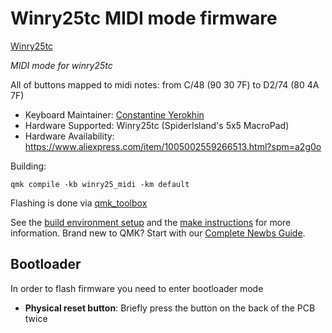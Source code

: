 # Winry25tc MIDI mode firmware

[Winry25tc](https://ae01.alicdn.com/kf/Hf82e3c6dde4541eea65d1dd42b69cbcfE.jpg)

*MIDI mode for winry25tc*

All of buttons mapped to midi notes: from C/48 (90 30 7F) to D2/74 (80 4A 7F)

* Keyboard Maintainer: [Constantine Yerokhin](https://github.com/err5)
* Hardware Supported: Winry25tc (SpiderIsland's 5x5 MacroPad)
* Hardware Availability: https://www.aliexpress.com/item/1005002559266513.html?spm=a2g0o

Building:

    qmk compile -kb winry25_midi -km default

Flashing is done via [qmk_toolbox](https://github.com/qmk/qmk_toolbox)

See the [build environment setup](https://docs.qmk.fm/#/getting_started_build_tools) and the [make instructions](https://docs.qmk.fm/#/getting_started_make_guide) for more information. Brand new to QMK? Start with our [Complete Newbs Guide](https://docs.qmk.fm/#/newbs).

## Bootloader

In order to flash firmware you need to enter bootloader mode
* **Physical reset button**: Briefly press the button on the back of the PCB twice
